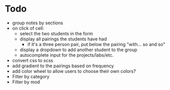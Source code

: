 # Todo

- group notes by sections
- on click of cell:
  - select the two students in the form
  - display all pairings the students have had
    - if it's a three person pair, put below the pairing "with... so and so"
  - display a dropdown to add another student to the group
  - autocomplete input for the projects/labs/etc.
- convert css to scss
- add gradient to the pairings based on frequency
- add color wheel to allow users to choose their own colors?
- Filter by category
- Filter by mod
